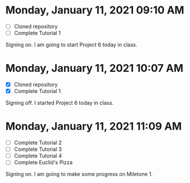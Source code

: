 # Monday, January 11, 2021 09:10 AM
- [ ] Cloned repository
- [ ] Complete Tutorial 1

Signing on. I am going to start Project 6 today in class.

# Monday, January 11, 2021 10:07 AM
- [X] Cloned repository
- [X] Complete Tutorial 1

Signing off. I started Project 6 today in class.

# Monday, January 11, 2021 11:09 AM
- [ ] Complete Tutorial 2
- [ ] Complete Tutorial 3
- [ ] Complete Tutorial 4
- [ ] Complete Euclid's Pizza

Signing on. I am going to make some progress on Miletone 1.


